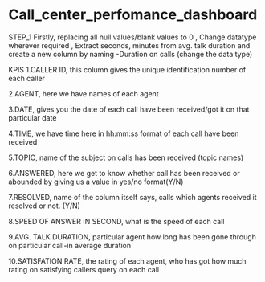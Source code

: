 # Call_center_perfomance_dashboard

STEP_1
Firstly, replacing all null values/blank values to 0
, Change datatype wherever required 
, Extract seconds, minutes from avg. talk duration and create a new column by naming -Duration on calls (change the data type)

KPIS
1.CALLER ID, this column gives the unique identification number of each caller

2.AGENT, here we have names of each agent 

3.DATE, gives you the date of each call have been received/got it on that particular date

4.TIME, we have time here in hh:mm:ss format of each call have been received

5.TOPIC, name of the subject on calls has been received (topic names)

6.ANSWERED, here we get to know whether call has been received or abounded by giving us a value in yes/no format(Y/N) 

7.RESOLVED, name of the column itself says, calls which agents received it resolved or not. (Y/N)

8.SPEED OF ANSWER IN SECOND, what is the speed of each call

9.AVG. TALK DURATION, particular agent how long has been gone through on particular call-in average duration

10.SATISFATION RATE, the rating of each agent, who has got how much rating on satisfying callers query on each call
